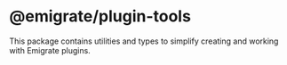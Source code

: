 # @emigrate/plugin-tools

This package contains utilities and types to simplify creating and working with Emigrate plugins.
